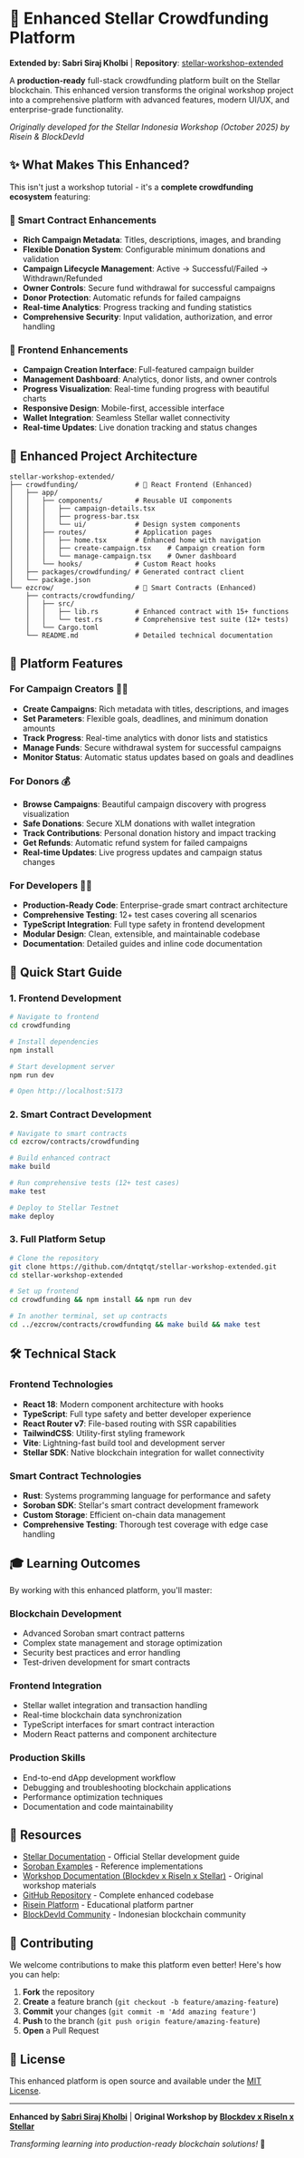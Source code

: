 # 🚀 Enhanced Stellar Crowdfunding Platform

**Extended by: Sabri Siraj Kholbi** | **Repository**: [stellar-workshop-extended](https://github.com/dntqtqt/stellar-workshop-extended)

A **production-ready** full-stack crowdfunding platform built on the Stellar blockchain. This enhanced version transforms the original workshop project into a comprehensive platform with advanced features, modern UI/UX, and enterprise-grade functionality.

*Originally developed for the Stellar Indonesia Workshop (October 2025) by Risein & BlockDevId*

## ✨ What Makes This Enhanced?

This isn't just a workshop tutorial - it's a **complete crowdfunding ecosystem** featuring:

### 🎯 **Smart Contract Enhancements**
- **Rich Campaign Metadata**: Titles, descriptions, images, and branding
- **Flexible Donation System**: Configurable minimum donations and validation
- **Campaign Lifecycle Management**: Active → Successful/Failed → Withdrawn/Refunded
- **Owner Controls**: Secure fund withdrawal for successful campaigns
- **Donor Protection**: Automatic refunds for failed campaigns
- **Real-time Analytics**: Progress tracking and funding statistics
- **Comprehensive Security**: Input validation, authorization, and error handling

### 🎨 **Frontend Enhancements**
- **Campaign Creation Interface**: Full-featured campaign builder
- **Management Dashboard**: Analytics, donor lists, and owner controls
- **Progress Visualization**: Real-time funding progress with beautiful charts
- **Responsive Design**: Mobile-first, accessible interface
- **Wallet Integration**: Seamless Stellar wallet connectivity
- **Real-time Updates**: Live donation tracking and status changes

## 📁 Enhanced Project Architecture

```text
stellar-workshop-extended/
├── crowdfunding/              # 🎨 React Frontend (Enhanced)
│   ├── app/
│   │   ├── components/        # Reusable UI components
│   │   │   ├── campaign-details.tsx
│   │   │   ├── progress-bar.tsx
│   │   │   └── ui/            # Design system components
│   │   ├── routes/            # Application pages
│   │   │   ├── home.tsx       # Enhanced home with navigation
│   │   │   ├── create-campaign.tsx    # Campaign creation form
│   │   │   └── manage-campaign.tsx    # Owner dashboard
│   │   └── hooks/             # Custom React hooks
│   ├── packages/crowdfunding/ # Generated contract client
│   └── package.json
└── ezcrow/                    # 🚀 Smart Contracts (Enhanced)
    ├── contracts/crowdfunding/
    │   ├── src/
    │   │   ├── lib.rs         # Enhanced contract with 15+ functions
    │   │   └── test.rs        # Comprehensive test suite (12+ tests)
    │   └── Cargo.toml
    └── README.md              # Detailed technical documentation
```

## 🎯 Platform Features

### **For Campaign Creators** 👨‍💼

- **Create Campaigns**: Rich metadata with titles, descriptions, and images
- **Set Parameters**: Flexible goals, deadlines, and minimum donation amounts
- **Track Progress**: Real-time analytics with donor lists and statistics
- **Manage Funds**: Secure withdrawal system for successful campaigns
- **Monitor Status**: Automatic status updates based on goals and deadlines

### **For Donors** 💰

- **Browse Campaigns**: Beautiful campaign discovery with progress visualization
- **Safe Donations**: Secure XLM donations with wallet integration
- **Track Contributions**: Personal donation history and impact tracking
- **Get Refunds**: Automatic refund system for failed campaigns
- **Real-time Updates**: Live progress updates and campaign status changes

### **For Developers** 👩‍💻

- **Production-Ready Code**: Enterprise-grade smart contract architecture
- **Comprehensive Testing**: 12+ test cases covering all scenarios
- **TypeScript Integration**: Full type safety in frontend development
- **Modular Design**: Clean, extensible, and maintainable codebase
- **Documentation**: Detailed guides and inline code documentation

## 🚀 Quick Start Guide

### **1. Frontend Development**
```bash
# Navigate to frontend
cd crowdfunding

# Install dependencies
npm install

# Start development server
npm run dev

# Open http://localhost:5173
```

### **2. Smart Contract Development**
```bash
# Navigate to smart contracts
cd ezcrow/contracts/crowdfunding

# Build enhanced contract
make build

# Run comprehensive tests (12+ test cases)
make test

# Deploy to Stellar Testnet
make deploy
```

### **3. Full Platform Setup**
```bash
# Clone the repository
git clone https://github.com/dntqtqt/stellar-workshop-extended.git
cd stellar-workshop-extended

# Set up frontend
cd crowdfunding && npm install && npm run dev

# In another terminal, set up contracts
cd ../ezcrow/contracts/crowdfunding && make build && make test
```

## 🛠️ Technical Stack

### **Frontend Technologies**

- **React 18**: Modern component architecture with hooks
- **TypeScript**: Full type safety and better developer experience
- **React Router v7**: File-based routing with SSR capabilities
- **TailwindCSS**: Utility-first styling framework
- **Vite**: Lightning-fast build tool and development server
- **Stellar SDK**: Native blockchain integration for wallet connectivity

### **Smart Contract Technologies**

- **Rust**: Systems programming language for performance and safety
- **Soroban SDK**: Stellar's smart contract development framework
- **Custom Storage**: Efficient on-chain data management
- **Comprehensive Testing**: Thorough test coverage with edge case handling

## 🎓 Learning Outcomes

By working with this enhanced platform, you'll master:

### **Blockchain Development**

- Advanced Soroban smart contract patterns
- Complex state management and storage optimization
- Security best practices and error handling
- Test-driven development for smart contracts

### **Frontend Integration**

- Stellar wallet integration and transaction handling
- Real-time blockchain data synchronization
- TypeScript interfaces for smart contract interaction
- Modern React patterns and component architecture

### **Production Skills**

- End-to-end dApp development workflow
- Debugging and troubleshooting blockchain applications
- Performance optimization techniques
- Documentation and code maintainability

## 📖 Resources

- [Stellar Documentation](https://developers.stellar.org/) - Official Stellar development guide
- [Soroban Examples](https://github.com/stellar/soroban-examples) - Reference implementations
- [Workshop Documentation (Blockdev x RiseIn x Stellar)](https://blockdev-stellar.pages.dev) - Original workshop materials
- [GitHub Repository](https://github.com/dntqtqt/stellar-workshop-extended) - Complete enhanced codebase
- [Risein Platform](https://risein.com/) - Educational platform partner
- [BlockDevId Community](https://blockdev.id/) - Indonesian blockchain community

## 🤝 Contributing

We welcome contributions to make this platform even better! Here's how you can help:

1. **Fork** the repository
2. **Create** a feature branch (`git checkout -b feature/amazing-feature`)
3. **Commit** your changes (`git commit -m 'Add amazing feature'`)
4. **Push** to the branch (`git push origin feature/amazing-feature`)
5. **Open** a Pull Request

## 📄 License

This enhanced platform is open source and available under the [MIT License](LICENSE).

---

**Enhanced by [Sabri Siraj Kholbi](https://github.com/dntqtqt)** | **Original Workshop by [Blockdev x RiseIn x Stellar](https://blockdev-stellar.pages.dev)**

*Transforming learning into production-ready blockchain solutions!* 🚀
